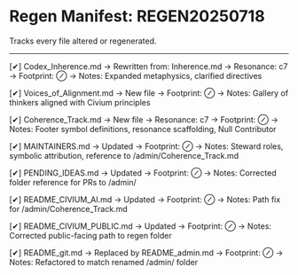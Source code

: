 # Regen Manifest: REGEN20250718

Tracks every file altered or regenerated.

---

[✔] Codex_Inherence.md
→ Rewritten from: Inherence.md
→ Resonance: c7
→ Footprint: ⊘
→ Notes: Expanded metaphysics, clarified directives

[✔] Voices_of_Alignment.md
→ New file
→ Footprint: ⊘
→ Notes: Gallery of thinkers aligned with Civium principles

[✔] Coherence_Track.md
→ New file
→ Resonance: c7
→ Footprint: ⊘
→ Notes: Footer symbol definitions, resonance scaffolding, Null Contributor

[✔] MAINTAINERS.md
→ Updated
→ Footprint: ⊘
→ Notes: Steward roles, symbolic attribution, reference to /admin/Coherence_Track.md

[✔] PENDING_IDEAS.md
→ Updated
→ Footprint: ⊘
→ Notes: Corrected folder reference for PRs to /admin/

[✔] README_CIVIUM_AI.md
→ Updated
→ Footprint: ⊘
→ Notes: Path fix for /admin/Coherence_Track.md

[✔] README_CIVIUM_PUBLIC.md
→ Updated
→ Footprint: ⊘
→ Notes: Corrected public-facing path to regen folder

[✔] README_git.md → Replaced by README_admin.md
→ Footprint: ⊘
→ Notes: Refactored to match renamed /admin/ folder

